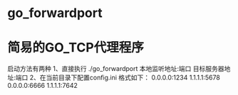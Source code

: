# go_forwardport
# 简易的GO_TCP代理程序
启动方法有两种
1、直接执行 ./go_forwardport 本地监听地址:端口    目标服务器地址:端口
2、在当前目录下配置config.ini
格式如下：
			0.0.0.0:1234	1.1.1.1:5678
			0.0.0.0:6666	1.1.1.1:7642
